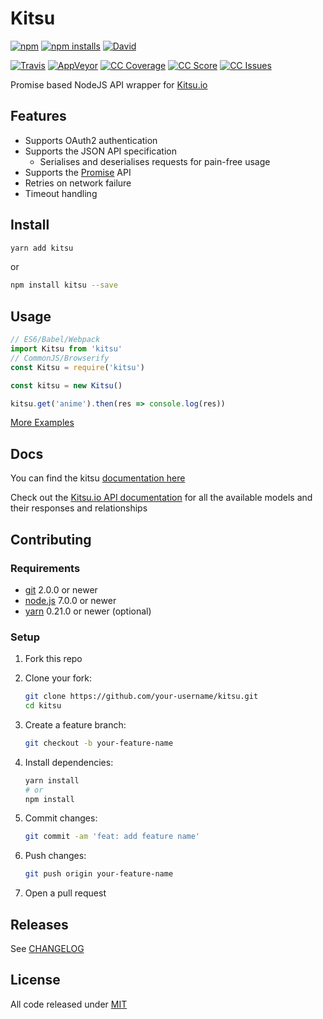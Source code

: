 # Kitsu

[![npm]][1]
[![npm installs]][1]
[![David]][7]

[![Travis]][2]
[![AppVeyor]][3]
[![CC Coverage]][4]
[![CC Score]][5]
[![CC Issues]][6]

Promise based NodeJS API wrapper for [Kitsu.io][KITSU]

## Features

- Supports OAuth2 authentication
- Supports the JSON API specification
  - Serialises and deserialises requests for pain-free usage
- Supports the [Promise][10] API
- Retries on network failure
- Timeout handling

<!-- toc -->

## Install

```bash
yarn add kitsu
```

or

```bash
npm install kitsu --save
```

## Usage

```javascript
// ES6/Babel/Webpack
import Kitsu from 'kitsu'
// CommonJS/Browserify
const Kitsu = require('kitsu')

const kitsu = new Kitsu()

kitsu.get('anime').then(res => console.log(res))
```

[More Examples][11]

## Docs

You can find the kitsu [documentation here][13]

Check out the [Kitsu.io API documentation][12] for all the available
models and their responses and relationships

## Contributing

### Requirements

- [git](https://git-scm.com/) 2.0.0 or newer
- [node.js](https://nodejs.org) 7.0.0 or newer
- [yarn](https://https://yarnpkg.com) 0.21.0 or newer (optional)

### Setup

1. Fork this repo

1. Clone your fork:

    ```bash
    git clone https://github.com/your-username/kitsu.git
    cd kitsu
    ```

1. Create a feature branch:

    ```bash
    git checkout -b your-feature-name
    ```

1. Install dependencies:

    ```bash
    yarn install
    # or
    npm install
    ```

1. Commit changes:

    ```bash
    git commit -am 'feat: add feature name'
    ```

1. Push changes:

    ```bash
    git push origin your-feature-name
    ```

1. Open a pull request

## Releases

See [CHANGELOG]

## License

All code released under [MIT]

[KITSU]:https://kitsu.io
[CHANGELOG]:https://github.com/wopian/kitsu-inactivity-pruner/blob/master/CHANGELOG.md
[MIT]:https://github.com/wopian/kitsu-inactivity-pruner/blob/master/LICENSE.md

[npm]:https://img.shields.io/npm/v/kitsu.svg?style=flat-square
[npm installs]:https://img.shields.io/npm/dt/kitsu.svg?style=flat-square
[Travis]:https://img.shields.io/travis/wopian/kitsu/master.svg?style=flat-square&label=linux%20%26%20macOS
[CC Coverage]:https://img.shields.io/codeclimate/coverage/github/wopian/kitsu.svg?style=flat-square
[CC Score]:https://img.shields.io/codeclimate/github/wopian/kitsu.svg?style=flat-square
[CC Issues]:https://img.shields.io/codeclimate/issues/github/wopian/kitsu.svg?style=flat-square
[David]:https://img.shields.io/david/wopian/kitsu.svg?style=flat-square
[AppVeyor]:https://img.shields.io/appveyor/ci/wopian/kitsu/master.svg?style=flat-square&label=windows
[1]:https://www.npmjs.com/package/kitsu
[2]:https://travis-ci.org/wopian/kitsu
[3]:https://ci.appveyor.com/project/wopian/kitsu
[4]:https://codeclimate.com/github/wopian/kitsu/coverage
[5]:https://codeclimate.com/github/wopian/kitsu
[6]:https://codeclimate.com/github/wopian/kitsu/issues
[7]:https://david-dm.org/wopian/kitsu
[8]:https://github.com/wopian/kitsu/blob/master/CHANGELOG.md
[9]:https://github.com/wopian/kitsu/blob/master/LICENSE.md
[10]:https://developer.mozilla.org/en-US/docs/Web/JavaScript/Guide/Using_promises
[11]:https://github.com/wopian/kitsu/tree/master/example
[12]:https://docs.kitsu.apiary.io
[13]:https://github.com/wopian/kitsu/tree/master/DOCS.md

